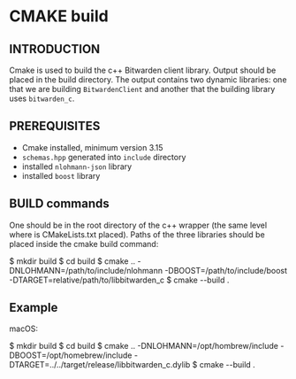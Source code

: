 # CMAKE build

## INTRODUCTION

Cmake is used to build the c++ Bitwarden client library. Output should be placed in the build directory. The output contains two dynamic libraries: one that we are building `BitwardenClient` and another that the building library uses `bitwarden_c`.

## PREREQUISITES

- Cmake installed, minimum version 3.15
- `schemas.hpp` generated into `include` directory
- installed `nlohmann-json` library
- installed `boost` library

## BUILD commands

One should be in the root directory of the c++ wrapper (the same level where is CMakeLists.txt placed). Paths of the three libraries should be placed inside the cmake build command:

$ mkdir build
$ cd build
$ cmake .. -DNLOHMANN=/path/to/include/nlohmann -DBOOST=/path/to/include/boost -DTARGET=relative/path/to/libbitwarden_c
$ cmake --build .



## Example

macOS:

$ mkdir build
$ cd build
$ cmake .. -DNLOHMANN=/opt/hombrew/include -DBOOST=/opt/homebrew/include -DTARGET=../../target/release/libbitwarden_c.dylib
$ cmake --build .

